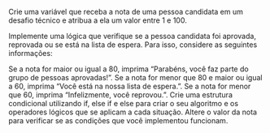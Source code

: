 Crie uma variável que receba a nota de uma pessoa candidata em um desafio técnico e atribua a ela um valor entre 1 e 100.

Implemente uma lógica que verifique se a pessoa candidata foi aprovada, reprovada ou se está na lista de espera. Para isso, considere as seguintes informações:

Se a nota for maior ou igual a 80, imprima “Parabéns, você faz parte do grupo de pessoas aprovadas!”.
Se a nota for menor que 80 e maior ou igual a 60, imprima “Você está na nossa lista de espera.”.
Se a nota for menor que 60, imprima “Infelizmente, você reprovou.”.
Crie uma estrutura condicional utilizando if, else if e else para criar o seu algoritmo e os operadores lógicos que se aplicam a cada situação.
Altere o valor da nota para verificar se as condições que você implementou funcionam.